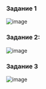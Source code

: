 ### Задание 1

![image](https://github.com/MPalgin/Sys_adm_HW/assets/121052923/ff47dd4a-f28f-4d7a-bb5c-3749e6cd8e03)

### Задание 2:

![image](https://github.com/MPalgin/Sys_adm_HW/assets/121052923/b68e316b-27de-48e5-b8af-1ecee8cffccc)

### Задание 3

![image](https://github.com/MPalgin/Sys_adm_HW/assets/121052923/1d49fbde-ab08-41f3-95d3-36ef6619c2f8)
